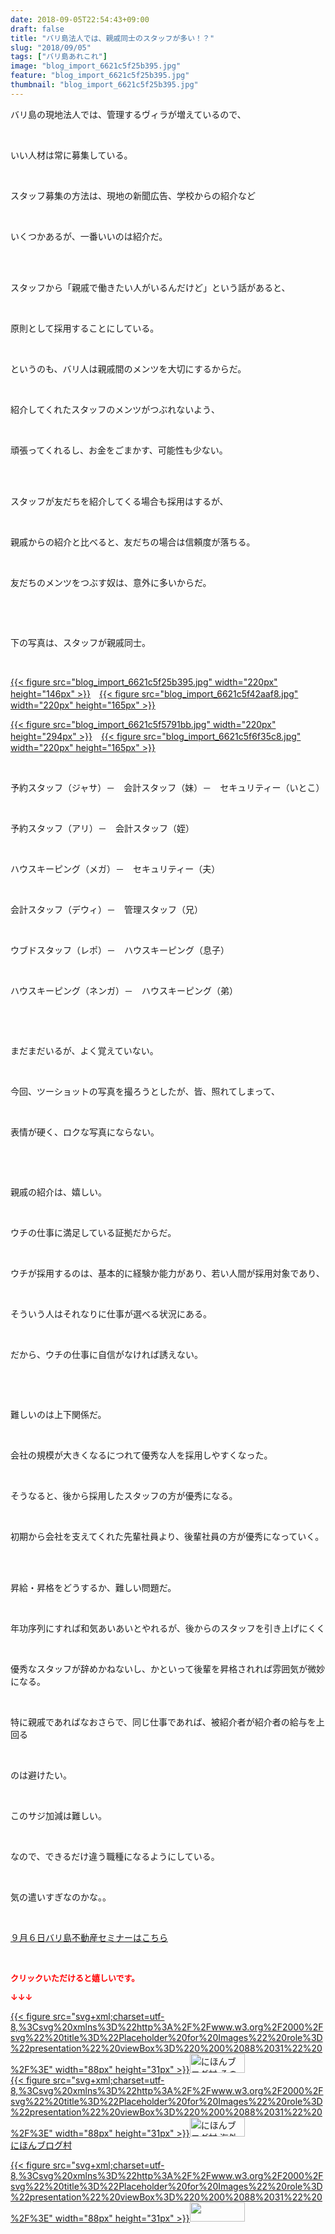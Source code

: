 ```yaml
---
date: 2018-09-05T22:54:43+09:00
draft: false
title: "バリ島法人では、親戚同士のスタッフが多い！？"
slug: "2018/09/05"
tags: ["バリ島あれこれ"]
image: "blog_import_6621c5f25b395.jpg"
feature: "blog_import_6621c5f25b395.jpg"
thumbnail: "blog_import_6621c5f25b395.jpg"
---
```

<p>バリ島の現地法人では、管理するヴィラが増えているので、</p><p> </p><p>いい人材は常に募集している。</p><p> </p><p>スタッフ募集の方法は、現地の新聞広告、学校からの紹介など</p><p> </p><p>いくつかあるが、一番いいのは紹介だ。</p><p> </p><p><br/>スタッフから「親戚で働きたい人がいるんだけど」という話があると、</p><p> </p><p>原則として採用することにしている。</p><p> </p><p>というのも、バリ人は親戚間のメンツを大切にするからだ。</p><p> </p><p>紹介してくれたスタッフのメンツがつぶれないよう、</p><p> </p><p>頑張ってくれるし、お金をごまかす、可能性も少ない。</p><p> </p><p><br/>スタッフが友だちを紹介してくる場合も採用はするが、</p><p> </p><p>親戚からの紹介と比べると、友だちの場合は信頼度が落ちる。</p><p> </p><p>友だちのメンツをつぶす奴は、意外に多いからだ。</p><p> </p><p> </p><p>下の写真は、スタッフが親戚同士。</p><p> </p><p><a href="blog_import_6621c5f25b395.jpg">{{< figure src="blog_import_6621c5f25b395.jpg" width="220px" height="146px" >}}</a>　<a href="blog_import_6621c5f42aaf8.jpg">{{< figure src="blog_import_6621c5f42aaf8.jpg" width="220px" height="165px" >}}</a></p><p><a href="blog_import_6621c5f5791bb.jpg">{{< figure src="blog_import_6621c5f5791bb.jpg" width="220px" height="294px" >}}</a>　<a href="blog_import_6621c5f6f35c8.jpg">{{< figure src="blog_import_6621c5f6f35c8.jpg" width="220px" height="165px" >}}</a></p><p> </p><p>予約スタッフ（ジャサ）－　会計スタッフ（妹）－　セキュリティー（いとこ）</p><p> </p><p>予約スタッフ（アリ）－　会計スタッフ（姪）</p><p> </p><p>ハウスキーピング（メガ）－　セキュリティー（夫）</p><p> </p><p>会計スタッフ（デウィ）－　管理スタッフ（兄）</p><p> </p><p>ウブドスタッフ（レポ）－　ハウスキーピング（息子）</p><p> </p><p>ハウスキーピング（ネンガ）－　ハウスキーピング（弟）</p><p> </p><p> </p><p>まだまだいるが、よく覚えていない。</p><p> </p><p>今回、ツーショットの写真を撮ろうとしたが、皆、照れてしまって、</p><p> </p><p>表情が硬く、ロクな写真にならない。</p><p> </p><p> </p><p>親戚の紹介は、嬉しい。</p><p> </p><p>ウチの仕事に満足している証拠だからだ。</p><p> </p><p>ウチが採用するのは、基本的に経験か能力があり、若い人間が採用対象であり、</p><p> </p><p>そういう人はそれなりに仕事が選べる状況にある。</p><p> </p><p>だから、ウチの仕事に自信がなければ誘えない。</p><p> </p><p> </p><p>難しいのは上下関係だ。</p><p> </p><p>会社の規模が大きくなるにつれて優秀な人を採用しやすくなった。</p><p> </p><p>そうなると、後から採用したスタッフの方が優秀になる。</p><p> </p><p>初期から会社を支えてくれた先輩社員より、後輩社員の方が優秀になっていく。</p><p> </p><p><br/>昇給・昇格をどうするか、難しい問題だ。</p><p> </p><p>年功序列にすれば和気あいあいとやれるが、後からのスタッフを引き上げにくく</p><p> </p><p>優秀なスタッフが辞めかねないし、かといって後輩を昇格されれば雰囲気が微妙になる。</p><p> </p><p>特に親戚であればなおさらで、同じ仕事であれば、被紹介者が紹介者の給与を上回る</p><p> </p><p>のは避けたい。</p><p> </p><p>このサジ加減は難しい。</p><p> </p><p>なので、できるだけ違う職種になるようにしている。</p><p> </p><p>気の遣いすぎなのかな。。</p><p> </p><p><a href="iin.co.jp" target="_blank">９月６日バリ島不動産セミナーはこちら</a></p><p> </p><p><font color="#ff0000" size="2"><strong>クリックいただけると嬉しいです。</strong></font></p><p><font color="#ff0000" size="2"><strong>↓↓↓</strong></font></p><p><a href="ranking.html?p_cid=01260127" id="&amp;blogmura_banner" target="_blank">{{< figure src="svg+xml;charset=utf-8,%3Csvg%20xmlns%3D%22http%3A%2F%2Fwww.w3.org%2F2000%2Fsvg%22%20title%3D%22Placeholder%20for%20Images%22%20role%3D%22presentation%22%20viewBox%3D%220%200%2088%2031%22%20%2F%3E" width="88px" height="31px" >}}<noscript><img alt="にほんブログ村 その他生活ブログ 不動産投資へ" border="0" height="31" src="https://img-proxy.blog-video.jp/images?url=http%3A%2F%2Flife.blogmura.com%2Fhudousantoushi%2Fimg%2Fhudousantoushi88_31.gif" width="88"></noscript></a><br/><a href="ranking.html?p_cid=01260127" target="_blank">{{< figure src="svg+xml;charset=utf-8,%3Csvg%20xmlns%3D%22http%3A%2F%2Fwww.w3.org%2F2000%2Fsvg%22%20title%3D%22Placeholder%20for%20Images%22%20role%3D%22presentation%22%20viewBox%3D%220%200%2088%2031%22%20%2F%3E" width="88px" height="31px" >}}<noscript><img alt="にほんブログ村 海外生活ブログ バリ島情報へ" border="0" height="31" src="https://img-proxy.blog-video.jp/images?url=http%3A%2F%2Foverseas.blogmura.com%2Fbali%2Fimg%2Fbali88_31.gif" width="88"></noscript></a><br/><a href="ranking.html?p_cid=01260127" target="_blank">にほんブログ村</a></p><p><a href="link.php?1804582" title="人気ブログランキングへ">{{< figure src="svg+xml;charset=utf-8,%3Csvg%20xmlns%3D%22http%3A%2F%2Fwww.w3.org%2F2000%2Fsvg%22%20title%3D%22Placeholder%20for%20Images%22%20role%3D%22presentation%22%20viewBox%3D%220%200%2088%2031%22%20%2F%3E" width="88px" height="31px" >}}<noscript><img border="0" height="31" src="https://blog.with2.net/img/banner/banner_22.gif" width="88"></noscript></a></p><p> </p>

